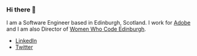 ### Hi there 👋

I am a Software Engineer based in Edinburgh, Scotland. I work for [Adobe](https://github.com/adobe) and I am also Director of [Women Who Code Edinburgh](https://www.womenwhocode.com/edinburgh).

* [LinkedIn](https://www.linkedin.com/in/leasavage/)
* [Twitter](https://twitter.com/lesavage)

<!--
**lesavage/lesavage** is a ✨ _special_ ✨ repository because its `README.md` (this file) appears on your GitHub profile.

Here are some ideas to get you started:

- 🔭 I’m currently working on ...
- 🌱 I’m currently learning ...
- 👯 I’m looking to collaborate on ...
- 🤔 I’m looking for help with ...
- 💬 Ask me about ...
- 📫 How to reach me: ...
- 😄 Pronouns: ...
- ⚡ Fun fact: ...
-->
